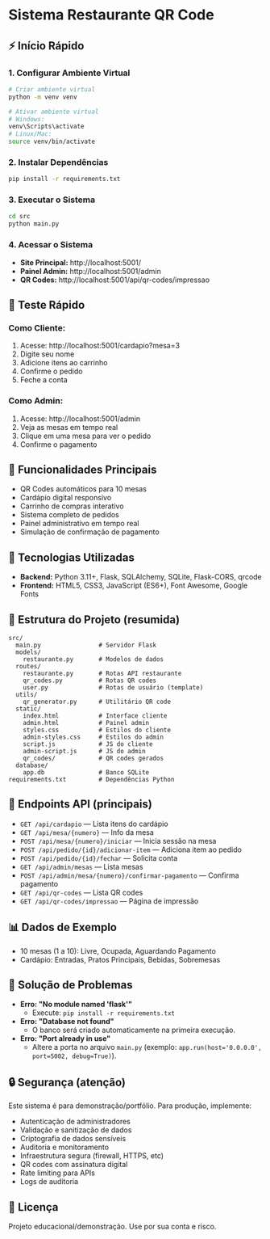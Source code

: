 # Sistema Restaurante QR Code

## ⚡ Início Rápido

### 1. Configurar Ambiente Virtual

```bash
# Criar ambiente virtual
python -m venv venv

# Ativar ambiente virtual
# Windows:
venv\Scripts\activate
# Linux/Mac:
source venv/bin/activate
```

### 2. Instalar Dependências

```bash
pip install -r requirements.txt
```

### 3. Executar o Sistema

```bash
cd src
python main.py
```

### 4. Acessar o Sistema

- **Site Principal:** http://localhost:5001/
- **Painel Admin:** http://localhost:5001/admin
- **QR Codes:** http://localhost:5001/api/qr-codes/impressao

## 📱 Teste Rápido

### Como Cliente:

1. Acesse: http://localhost:5001/cardapio?mesa=3
2. Digite seu nome
3. Adicione itens ao carrinho
4. Confirme o pedido
5. Feche a conta

### Como Admin:

1. Acesse: http://localhost:5001/admin
2. Veja as mesas em tempo real
3. Clique em uma mesa para ver o pedido
4. Confirme o pagamento

## 🎯 Funcionalidades Principais

- QR Codes automáticos para 10 mesas
- Cardápio digital responsivo
- Carrinho de compras interativo
- Sistema completo de pedidos
- Painel administrativo em tempo real
- Simulação de confirmação de pagamento

## 🔧 Tecnologias Utilizadas

- **Backend:** Python 3.11+, Flask, SQLAlchemy, SQLite, Flask-CORS, qrcode
- **Frontend:** HTML5, CSS3, JavaScript (ES6+), Font Awesome, Google Fonts

## 📁 Estrutura do Projeto (resumida)

```
src/
  main.py                # Servidor Flask
  models/
    restaurante.py       # Modelos de dados
  routes/
    restaurante.py       # Rotas API restaurante
    qr_codes.py          # Rotas QR codes
    user.py              # Rotas de usuário (template)
  utils/
    qr_generator.py      # Utilitário QR code
  static/
    index.html           # Interface cliente
    admin.html           # Painel admin
    styles.css           # Estilos do cliente
    admin-styles.css     # Estilos do admin
    script.js            # JS do cliente
    admin-script.js      # JS do admin
    qr_codes/            # QR codes gerados
  database/
    app.db               # Banco SQLite
requirements.txt         # Dependências Python
```

## 🔌 Endpoints API (principais)

- `GET /api/cardapio` — Lista itens do cardápio
- `GET /api/mesa/{numero}` — Info da mesa
- `POST /api/mesa/{numero}/iniciar` — Inicia sessão na mesa
- `POST /api/pedido/{id}/adicionar-item` — Adiciona item ao pedido
- `POST /api/pedido/{id}/fechar` — Solicita conta
- `GET /api/admin/mesas` — Lista mesas
- `POST /api/admin/mesa/{numero}/confirmar-pagamento` — Confirma pagamento
- `GET /api/qr-codes` — Lista QR codes
- `GET /api/qr-codes/impressao` — Página de impressão

## 📊 Dados de Exemplo

- 10 mesas (1 a 10): Livre, Ocupada, Aguardando Pagamento
- Cardápio: Entradas, Pratos Principais, Bebidas, Sobremesas

## 🐛 Solução de Problemas

- **Erro: "No module named 'flask'"**
  - Execute: `pip install -r requirements.txt`
- **Erro: "Database not found"**
  - O banco será criado automaticamente na primeira execução.
- **Erro: "Port already in use"**
  - Altere a porta no arquivo `main.py` (exemplo: `app.run(host='0.0.0.0', port=5002, debug=True)`).

## 🔒 Segurança (atenção)

Este sistema é para demonstração/portfólio. Para produção, implemente:

- Autenticação de administradores
- Validação e sanitização de dados
- Criptografia de dados sensíveis
- Auditoria e monitoramento
- Infraestrutura segura (firewall, HTTPS, etc)
- QR codes com assinatura digital
- Rate limiting para APIs
- Logs de auditoria

## 📄 Licença

Projeto educacional/demonstração. Use por sua conta e risco.
